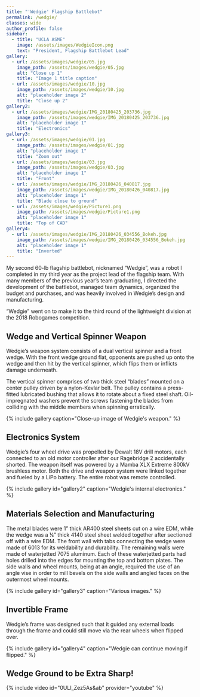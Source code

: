 ```yaml
---
title: "'Wedgie' Flagship Battlebot"
permalink: /wedgie/
classes: wide
author_profile: false
sidebar:
  - title: "UCLA ASME"
    image: /assets/images/WedgieIcon.png
    text: "President, Flagship Battlebot Lead"
gallery:
  - url: /assets/images/wedgie/05.jpg
    image_path: /assets/images/wedgie/05.jpg
    alt: "Close up 1"
    title: "Image 1 title caption"
  - url: /assets/images/wedgie/10.jpg
    image_path: /assets/images/wedgie/10.jpg
    alt: "placeholder image 2"
    title: "Close up 2"
gallery2:
  - url: /assets/images/wedgie/IMG_20180425_203736.jpg
    image_path: /assets/images/wedgie/IMG_20180425_203736.jpg
    alt: "placeholder image 1"
    title: "Electronics"
gallery3:
  - url: /assets/images/wedgie/01.jpg
    image_path: /assets/images/wedgie/01.jpg
    alt: "placeholder image 1"
    title: "Zoom out"
  - url: /assets/images/wedgie/03.jpg
    image_path: /assets/images/wedgie/03.jpg
    alt: "placeholder image 1"
    title: "Front"
  - url: /assets/images/wedgie/IMG_20180426_040817.jpg
    image_path: /assets/images/wedgie/IMG_20180426_040817.jpg
    alt: "placeholder image 1"
    title: "Blade close to ground"
  - url: /assets/images/wedgie/Picture1.png
    image_path: /assets/images/wedgie/Picture1.png
    alt: "placeholder image 1"
    title: "Top of CAD"
gallery4:
  - url: /assets/images/wedgie/IMG_20180426_034556_Bokeh.jpg
    image_path: /assets/images/wedgie/IMG_20180426_034556_Bokeh.jpg
    alt: "placeholder image 1"
    title: "Inverted"
---
```


My second 60-lb flagship battlebot, nicknamed “Wedgie”, was a robot I completed in my third year as the project lead of the flagship team. With many members of the previous year’s team graduating, I directed the development of the battlebot, managed team dynamics, organized the budget and purchases, and was heavily involved in Wedgie’s design and manufacturing.

“Wedgie” went on to make it to the third round of the lightweight division at the 2018 Robogames competition.

## Wedge and Vertical Spinner Weapon

Wedgie’s weapon system consists of a dual vertical spinner and a front wedge. With the front wedge ground flat, opponents are pushed up onto the wedge and then hit by the vertical spinner, which flips them or inflicts damage underneath.

The vertical spinner comprises of two thick steel “blades” mounted on a center pulley driven by a nylon-Kevlar belt. The pulley contains a press-fitted lubricated bushing that allows it to rotate about a fixed steel shaft. Oil-impregnated washers prevent the screws fastening the blades from colliding with the middle members when spinning erratically.

{% include gallery caption="Close-up image of Wedgie's weapon." %}

## Electronics System

Wedgie’s four wheel drive was propelled by Dewalt 18V drill motors, each connected to an old motor controller after our Ragebridge 2 accidentally shorted. The weapon itself was powered by a Mamba XLX Extreme 800kV brushless motor. Both the drive and weapon system were linked together and fueled by a LiPo battery. The entire robot was remote controlled.

{% include gallery id="gallery2" caption="Wedgie's internal electronics." %}

## Materials Selection and Manufacturing

The metal blades were 1” thick AR400 steel sheets cut on a wire EDM, while the wedge was a ¼” thick 4140 steel sheet welded together after sectioned off with a wire EDM. The front wall with tabs connecting the wedge were made of 6013 for its weldability and durability. The remaining walls were made of waterjetted 7075 aluminum. Each of these waterjetted parts had holes drilled into the edges for mounting the top and bottom plates. The side walls and wheel mounts, being at an angle, required the use of an angle vise in order to mill bevels on the side walls and angled faces on the outermost wheel mounts.

{% include gallery id="gallery3" caption="Various images." %}

## Invertible Frame

Wedgie’s frame was designed such that it guided any external loads through the frame and could still move via the rear wheels when flipped over.

{% include gallery id="gallery4" caption="Wedgie can continue moving if flipped." %}

## Wedge Ground to be Extra Sharp!

{% include video id="0ULI_Zez5As&ab" provider="youtube" %}